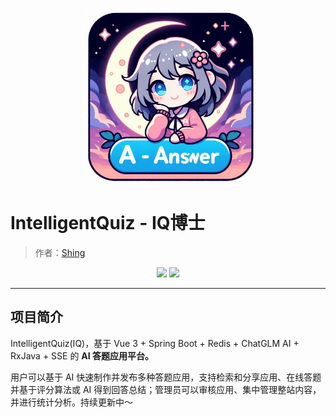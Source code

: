 <p align="center">
    <a href="" target="_blank">
      <img src="./doc/A-answer.jpg" width="280" />
    </a>
</p>

# IntelligentQuiz - IQ博士
> 作者：[Shing](https://github.com/Shingbb)

<div align="center">
    <a href="https://github.com/Shingbb/IntelligentQuiz-backend"><img src="https://img.shields.io/badge/github-项目地址-yellow.svg?style=plasticr"></a>
    <a href="https://gitee.com/MyShing/intelligent-quiz-backend#%E9%A1%B9%E7%9B%AE%E7%AE%80%E4%BB%8B"><img src="https://img.shields.io/badge/gitee-项目地址-red.svg?style=plasticr"></a>
</div>

___

## 项目简介
IntelligentQuiz(IQ)，基于 Vue 3 + Spring Boot + Redis + ChatGLM AI + RxJava + SSE 的 **AI 答题应用平台。**

用户可以基于 AI 快速制作并发布多种答题应用，支持检索和分享应用、在线答题并基于评分算法或 AI 得到回答总结；管理员可以审核应用、集中管理整站内容，并进行统计分析。持续更新中～
